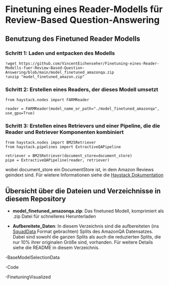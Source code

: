 # Finetuning eines Reader-Modells für Review-Based Question-Answering

## Benutzung des Finetuned Reader Modells

### Schritt 1: Laden und entpacken des Modells
```
!wget https://github.com/VincentEichenseher/Finetuning-eines-Reader-Modells-fuer-Review-Based-Question-Answering/blob/main/model_finetuned_amazonqa.zip 
!unzip "model_finetuned_amazon.zip"
```

### Schritt 2: Erstellen eines Readers, der dieses Modell umsetzt
```
from haystack.nodes import FARMReader

reader = FARMReader(model_name_or_path="./model_finetuned_amazonqa", use_gpu=True)
```

### Schritt 3: Erstellen eines Retrievers und einer Pipeline, die die Reader und Retriever Komponenten kombiniert
```
from haystack.nodes import BM25Retriever
from haystack.pipelines import ExtractiveQAPipeline

retriever = BM25Retriever(document_store=document_store)
pipe = ExtractiveQAPipeline(reader, retriever)
```
wobei document_store ein DocumentStore ist, in dem Amazon Reviews geindext sind. Für wietere Informationen siehe die [Haystack Dokumentation](https://haystack.deepset.ai/components/document-store)

## Übersicht über die Dateien und Verzeichnisse in diesem Repository

- **model_finetuned_amazonqa.zip**: 
Das finetuned Modell, komprimiert als .zip Datei für schnelleres Herunterladen

- **Aufbereitete_Daten**:
In diesem Verzeichnis sind die aufbereiteten (ins [SquadData](https://github.com/deepset-ai/haystack/blob/main/haystack/utils/squad_data.py) Format gebrachten) Splits des AmazonQA Datensatzes. Dabei sind sowohl die ganzen Splits als auch die reduzierten Splits, die nur 10% ihrer originalen Größe sind, vorhanden. Für weitere Details siehe die README in diesem Verzeichnis.

-BaseModelSelectionData

-Code

-FinetuningVisualized



